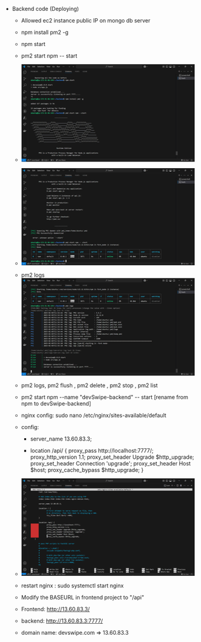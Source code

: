- Backend code (Deploying)

    - Allowed ec2 instance public IP on mongo db server
    - npm install pm2 -g
    - npm start
    - pm2 start npm -- start
    - ![alt text](image.png)
    - ![alt text](image-1.png)
    - pm2 logs ![alt text](image-2.png)
    - pm2 logs, pm2 flush <name>, pm2 delete <name>, pm2 stop 
    <name>, pm2 list
    - pm2 start npm --name "devSwipe-backend"  -- start [rename from npm to devSwipe-backend]
    - nginx config: sudo nano /etc/nginx/sites-available/default

    - config:
        - server_name 13.60.83.3;

        - location /api/ {
        proxy_pass http://localhost:7777/;
        proxy_http_version 1.1;
        proxy_set_header Upgrade $http_upgrade;
        proxy_set_header Connection 'upgrade';
        proxy_set_header Host $host;
        proxy_cache_bypass $http_upgrade;
    }

    - ![alt text](image-3.png)
    - restart nginx : sudo systemctl start nginx
    - Modify the BASEURL in frontend project to "/api"



    - Frontend: http://13.60.83.3/
    - backend: http://13.60.83.3:7777/
    - domain name: devswipe.com => 13.60.83.3